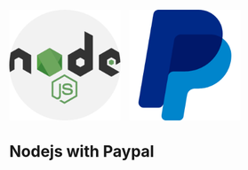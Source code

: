 
<p style="display: flex; gap: 1rem;" align="center">
<img src="./docs/nodejs.png" width="200"/>
<img src="./docs/paypal.png" width="200"/>

</p>

# Nodejs with Paypal
